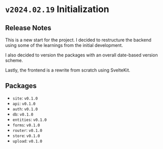 # `v2024.02.19` Initialization

## Release Notes

This is a new start for the project. I decided to restructure the backend using some of the learnings from the initial development.

I also decided to version the packages with an overall date-based version scheme.

Lastly, the frontend is a rewrite from scratch using SvelteKit.

## Packages

* `site`: `v0.1.0`
* `api`: `v0.1.0`
* `auth`: `v0.1.0`
* `db`: `v0.1.0`
* `entities`: `v0.1.0`
* `forms`: `v0.1.0`
* `router`: `v0.1.0`
* `store`: `v0.1.0`
* `upload`: `v0.1.0`
